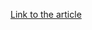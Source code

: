 [Link to the article](https://trendmicro.com/en_us/research/21/g/biopass-rat-new-malware-sniffs-victims-via-live-streaming.html)
